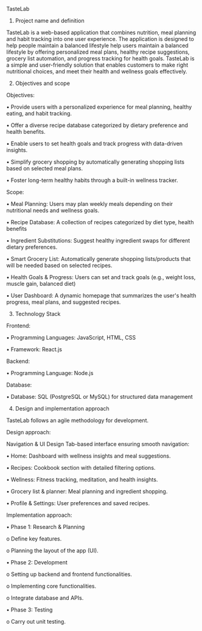 TasteLab
1. Project name and definition 

TasteLab is a web-based application that combines nutrition, meal planning and habit tracking into one user experience. The application is designed to help people maintain a balanced lifestyle help users maintain a balanced lifestyle by offering personalized meal plans, healthy recipe suggestions, grocery list automation, and progress tracking for health goals. TasteLab is a simple and user-friendly solution that enables customers to make right nutritional choices, and meet their health and wellness goals effectively.

2. Objectives and scope 

Objectives: 

• Provide users with a personalized experience for meal planning, healthy eating, and habit tracking. 

• Offer a diverse recipe database categorized by dietary preference and health benefits. 

• Enable users to set health goals and track progress with data-driven insights. 

• Simplify grocery shopping by automatically generating shopping lists based on selected meal plans. 

• Foster long-term healthy habits through a built-in wellness tracker. 

Scope: 

• Meal Planning: Users may plan weekly meals depending on their nutritional needs and wellness goals. 

• Recipe Database: A collection of recipes categorized by diet type, health benefits

• Ingredient Substitutions: Suggest healthy ingredient swaps for different dietary preferences.

• Smart Grocery List: Automatically generate shopping lists/products that will be needed based on selected recipes. 

• Health Goals & Progress: Users can set and track goals (e.g., weight loss, muscle gain, balanced diet) 

• User Dashboard: A dynamic homepage that summarizes the user's health progress, meal plans, and suggested recipes.

3. Technology Stack
   
Frontend: 

• Programming Languages: JavaScript, HTML, CSS 

• Framework: React.js 

Backend: 

• Programming Language: Node.js 

Database: 

• Database: SQL (PostgreSQL or MySQL) for structured data management

4. Design and implementation approach
   
TasteLab follows an agile methodology for development. 

Design approach: 

Navigation & UI Design Tab-based interface ensuring smooth navigation:  

• Home: Dashboard with wellness insights and meal suggestions. 

• Recipes: Cookbook section with detailed filtering options. 

• Wellness: Fitness tracking, meditation, and health insights. 

• Grocery list & planner: Meal planning and ingredient shopping. 

• Profile & Settings: User preferences and saved recipes.

Implementation approach: 

• Phase 1: Research & Planning 

o Define key features. 

o Planning the layout of the app (UI). 

• Phase 2: Development  

o Setting up backend and frontend functionalities. 

o Implementing core functionalities. 

o Integrate database and APIs.

• Phase 3: Testing 

o Carry out unit testing. 